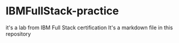 # IBMFullStack-practice
it's a lab from IBM Full Stack certification 
It's a markdown file in this repository
